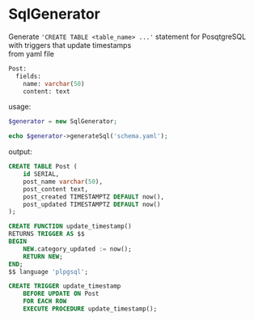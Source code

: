 # SqlGenerator
Generate ```'CREATE TABLE <table_name> ...'``` statement for PosqtgreSQL<br>
with triggers that update timestamps<br>
from yaml file<br>

```sql
Post:
  fields:
    name: varchar(50)
    content: text
```

usage:
```php
$generator = new SqlGenerator;

echo $generator->generateSql('schema.yaml');
```

output:
```sql
CREATE TABLE Post (
	id SERIAL,
	post_name varchar(50),
	post_content text,
	post_created TIMESTAMPTZ DEFAULT now(),
	post_updated TIMESTAMPTZ DEFAULT now()
);

CREATE FUNCTION update_timestamp()	
RETURNS TRIGGER AS $$
BEGIN
    NEW.category_updated := now();
    RETURN NEW;	
END;
$$ language 'plpgsql';

CREATE TRIGGER update_timestamp
	BEFORE UPDATE ON Post
	FOR EACH ROW
	EXECUTE PROCEDURE update_timestamp();
```
